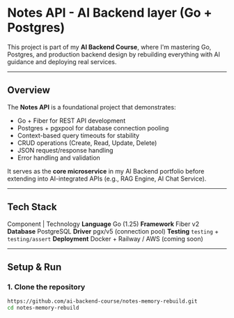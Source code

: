# Notes API - AI Backend layer (Go + Postgres)

This project is part of my **AI Backend Course**, where I'm mastering Go, Postgres, and production backend design by rebuilding everything with AI guidance and deploying real services.

---

## Overview
The **Notes API** is a foundational project that demonstrates: 
- Go + Fiber for REST API development
- Postgres + pgxpool for database connection pooling
- Context-based query timeouts for stability
- CRUD operations (Create, Read, Update, Delete)
- JSON request/response handling
- Error handling and validation

It serves as the **core microservice** in my AI Backend portfolio before extending into AI-integrated APIs (e.g., RAG Engine, AI Chat Service).

---

## Tech Stack
Component       |           Technology
**Language**                Go (1.25)
**Framework**               Fiber v2
**Database**                PostgreSQL
**Driver**                  pgx/v5 (connection pool)
**Testing**                 `testing` + `testing/assert`
**Deployment**              Docker + Railway / AWS (coming soon)

---


## Setup & Run
### 1. Clone the repository
```bash
https://github.com/ai-backend-course/notes-memory-rebuild.git
cd notes-memory-rebuild